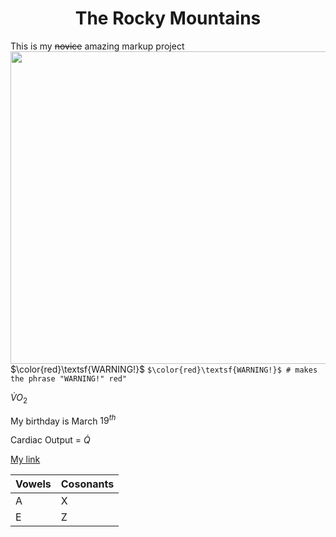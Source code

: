 <!DOCTYPE html>
<html>
<body>
<h1 align="center">The Rocky Mountains</h1>

This is my ~~novice~~ amazing markup project
<img src="https://upload.wikimedia.org/wikipedia/commons/thumb/c/c5/Moraine_Lake_17092005.jpg/1200px-Moraine_Lake_17092005.jpg" align="right" width="600" height="500">

$\color{red}\textsf{WARNING!}$
`$\color{red}\textsf{WARNING!}$ # makes the phrase "WARNING!" red"`

$\dot{V}O_2$

My birthday is March 
$19^{th}$

Cardiac Output = 
$\dot{Q}$



[My link](https://github.com/ztorr/KNES381/blob/main/markdown.md)
</body>

Vowels | Cosonants
------------- | -------------
A | X
E  | Z
</html>

